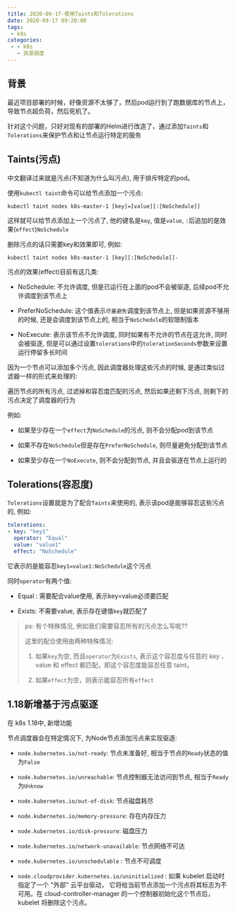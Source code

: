 ```yaml
---
title: 2020-09-17-使用Taints和Tolerations
date: 2020-09-17 09:20:00
tags:
 - k8s
categories:
 - - k8s
   - 资源调度
---
```


## 背景

最近项目部署的时候，好像资源不太够了，然后pod运行到了跑数据库的节点上，导致节点超负荷，然后死机了。

针对这个问题，只好对现有的部署的Helm进行改造了，通过添加`Taints`和`Tolerations`来保护节点和让节点运行特定的服务

<!-- more -->

## Taints(污点)

中文翻译过来就是污点(不知道为什么叫污点), 用于排斥特定的pod。

使用`kubectl taint`命令可以给节点添加一个污点:

```shell
kubectl taint nodes k8s-master-1 [key]=[value][:[NoSchedule]]
```

这样就可以给节点添加上一个污点了, 他的键名是`key`, 值是`value`, `:`后追加的是效果(`effect`)`NoSchedule`

删除污点的话只需要key和效果即可, 例如:

```shell
kubectl taint nodes k8s-master-1 [key][:[NoSchedule]]-
```

污点的效果(effect)目前有这几类:

- NoSchedule: 不允许调度, 但是已运行在上面的pod不会被驱逐, 后续pod不允许调度到该节点上

- PreferNoSchedule: 这个值表示`尽量避免`调度到该节点上, 但是如果资源不够用的时候, 还是会调度到该节点上的, 相当于`NoSchedule`的软限制版本

- NoExecute:  表示该节点不允许调度, 同时如果有不允许的节点在这允许, 同时会被驱逐, 但是可以通过设置`tolerations`中的`tolerationSeconds`参数来设置运行停留多长时间

因为一个节点可以添加多个污点, 因此调度器处理这些污点的时候, 是通过类似过滤器一样的形式来处理的:

遍历节点的所有污点, 过滤掉和容忍度匹配的污点, 然后如果还剩下污点, 则剩下的污点决定了调度器的行为

例如:

- 如果至少存在一个`effect`为`NoSchedule`的污点, 则不会分配pod到该节点

- 如果不存在`NoSchedule`但是存在`PreferNoSchedule`, 则尽量避免分配到该节点

- 如果至少存在一个`NoExecute`, 则不会分配到节点, 并且会驱逐在节点上运行的

## Tolerations(容忍度)

`Tolerations`设置就是为了配合`Taints`来使用的, 表示该pod是能够容忍这些污点的, 例如:

```yaml
tolerations:
- key: "key1"
  operator: "Equal"
  value: "value1"
  effect: "NoSchedule"
```

它表示的是能容忍`key1=value1:NoSchedule`这个污点

同时`operator`有两个值:

- Equal : 需要配合value使用, 表示key=value必须要匹配

- Exists: 不需要value, 表示存在键值`key`就匹配了

> ps: 有个特殊情况, 例如我们需要容忍所有的污点怎么写呢??
>
> 这里的配合使用由两种特殊情况:
>
> 1. 如果`key`为空, 而且`operator`为`Exists`, 表示这个容忍度与任意的 key 、value 和 effect 都匹配，即这个容忍度能容忍任意 taint。
> 
> 2. 如果`effect`为空，则表示能容忍所有`effect`


## 1.18新增基于污点驱逐

在 k8s 1.18中, 新增功能

节点调度器会在特定情况下, 为Node节点添加污点来实现驱逐:

- `node.kubernetes.io/not-ready`: 节点未准备好, 相当于节点的`Ready`状态的值为`False`

- `node.kubernetes.io/unreachable`: 节点控制器无法访问到节点, 相当于`Ready`为`Unknow`

- `node.kubernetes.io/out-of-disk`: 节点磁盘耗尽

- `node.kubernetes.io/memory-pressure`: 存在内存压力

- `node.kubernetes.io/disk-pressure`: 磁盘压力

- `node.kubernetes.io/network-unavailable`: 节点网络不可达

- `node.kubernetes.io/unschedulable` : 节点不可调度

- `node.cloudprovider.kubernetes.io/uninitialized` : 如果 kubelet 启动时指定了一个 "外部" 云平台驱动， 它将给当前节点添加一个污点将其标志为不可用。在 cloud-controller-manager 的一个控制器初始化这个节点后，kubelet 将删除这个污点。